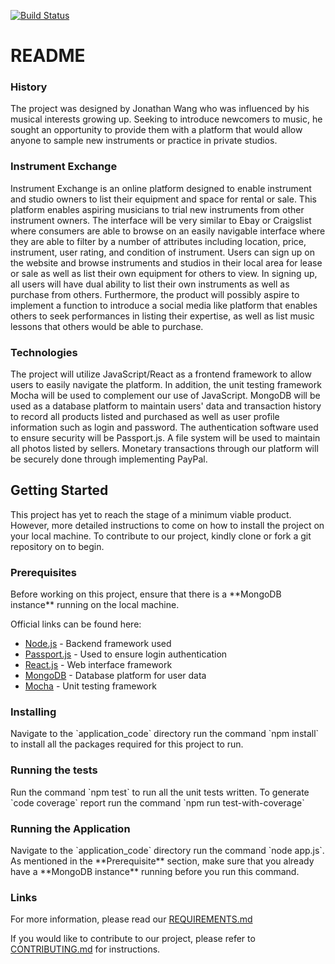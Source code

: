[![Build Status](https://travis-ci.com/nyu-software-engineering/instrument-exchange.svg?branch=master)](https://travis-ci.com/nyu-software-engineering/instrument-exchange)
<h1>README</h1>  
  
<h3>History</h3>  
The project was designed by Jonathan Wang who was influenced by his musical interests growing up. Seeking to introduce newcomers to music, he sought an opportunity to provide them with a platform that would allow anyone to sample new instruments or practice in private studios.  

<h3>Instrument Exchange</h3>  
Instrument Exchange is an online platform designed to enable instrument and studio owners to list their equipment and space for rental or sale. This platform enables aspiring musicians to trial new instruments from other instrument owners. The interface will be very similar to Ebay or Craigslist where consumers are able to browse on an easily navigable interface where they are able to filter by a number of attributes including location, price, instrument, user rating, and condition of instrument. Users can sign up on the website and browse instruments and studios in their local area for lease or sale as well as list their own equipment for others to view. In signing up, all users will have dual ability to list their own instruments as well as purchase from others. Furthermore, the product will possibly aspire to implement a function to introduce a social media like platform that enables others to seek performances in listing their expertise, as well as list music lessons that others would be able to purchase.   

<h3>Technologies</h3>  
The project will utilize JavaScript/React as a frontend framework to allow users to easily navigate the platform.   
In addition, the unit testing framework Mocha will be used to complement our use of JavaScript.   
MongoDB will be used as a database platform to maintain users' data and transaction history to record all products listed and purchased as well as user profile information such as login and password.     
The authentication software used to ensure security will be Passport.js. A file system will be used to maintain all photos listed by sellers.  
Monetary transactions through our platform will be securely done through implementing PayPal.   

<h2>Getting Started</h2>   
This project has yet to reach the stage of a minimum viable product. However, more detailed instructions to come on how to install the project on your local machine. To contribute to our project, kindly clone or fork a git repository on to begin. 
  
<h3>Prerequisites</h3>   
Before working on this project, ensure that there is a **MongoDB instance** running on the local machine.     

Official links can be found here:  
- [Node.js](https://nodejs.org/en/download/) - Backend framework used   
- [Passport.js](http://www.passportjs.org/) - Used to ensure login authentication    
- [React.js](https://facebook.github.io/react-native/docs/getting-started.html) - Web interface framework    
- [MongoDB](https://docs.mongodb.com/manual/administration/install-community/) - Database platform for user data     
- [Mocha](https://mochajs.org/#installation) - Unit testing framework    
    
<h3>Installing</h3>  
Navigate to the `application_code` directory run the command `npm install` to install all the packages required for this project to run.

<h3>Running the tests</h3>     
Run the command `npm test` to run all the unit tests written. To generate `code coverage` report run the command `npm run test-with-coverage`

<h3>Running the Application</h3>
Navigate to the `application_code` directory run the command `node app.js`. As mentioned in the **Prerequisite** section, make sure that you already have a **MongoDB instance** running before you run this command.

<h3>Links</h3>  

For more information, please read our [REQUIREMENTS.md](https://github.com/nyu-software-engineering/instrument-exchange/blob/master/REQUIREMENTS.md)

If you would like to contribute to our project, please refer to [CONTRIBUTING.md](CONTRIBUTING.md) for instructions.


